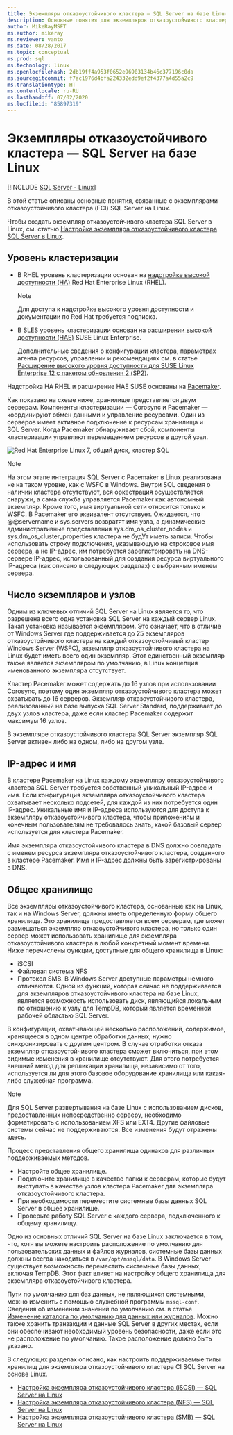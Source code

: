 ```yaml
---
title: Экземпляры отказоустойчивого кластера — SQL Server на базе Linux
description: Основные понятия для экземпляров отказоустойчивого кластера SQL Server в Linux включают уровень кластеризации, число экземпляров, IP-адрес, имя и общее хранилище.
author: MikeRayMSFT
ms.author: mikeray
ms.reviewer: vanto
ms.date: 08/28/2017
ms.topic: conceptual
ms.prod: sql
ms.technology: linux
ms.openlocfilehash: 2db19ff4a953f0652e96903134b46c377196c0da
ms.sourcegitcommit: f7ac1976d4bfa224332edd9ef2f4377a4d55a2c9
ms.translationtype: HT
ms.contentlocale: ru-RU
ms.lasthandoff: 07/02/2020
ms.locfileid: "85897319"
---
```

# <a name="failover-cluster-instances---sql-server-on-linux"></a>Экземпляры отказоустойчивого кластера — SQL Server на базе Linux

[!INCLUDE [SQL Server - Linux](../includes/applies-to-version/sql-linux.md)]

В этой статье описаны основные понятия, связанные с экземплярами отказоустойчивого кластера (FCI) SQL Server на Linux. 

Чтобы создать экземпляр отказоустойчивого кластера SQL Server в Linux, см. статью [Настройка экземпляра отказоустойчивого кластера SQL Server в Linux](sql-server-linux-shared-disk-cluster-configure.md).

## <a name="the-clustering-layer"></a>Уровень кластеризации

* В RHEL уровень кластеризации основан на [надстройке высокой доступности (HA)](https://access.redhat.com/documentation/en-US/Red_Hat_Enterprise_Linux/6/pdf/High_Availability_Add-On_Overview/Red_Hat_Enterprise_Linux-6-High_Availability_Add-On_Overview-en-US.pdf) Red Hat Enterprise Linux (RHEL). 

    > [!NOTE] 
    > Для доступа к надстройке высокого уровня доступности и документации по Red Hat требуется подписка. 

* В SLES уровень кластеризации основан на [расширении высокой доступности (HAE)](https://www.suse.com/products/highavailability) SUSE Linux Enterprise.

    Дополнительные сведения о конфигурации кластера, параметрах агента ресурсов, управлении и рекомендациях см. в статье [Расширение высокого уровня доступности для SUSE Linux Enterprise 12 с пакетом обновления 2 (SP2)](https://www.suse.com/documentation/sle-ha-12/index.html).

Надстройка HA RHEL и расширение HAE SUSE основаны на [Pacemaker](https://clusterlabs.org/).

Как показано на схеме ниже, хранилище представляется двум серверам. Компоненты кластеризации — Corosync и Pacemaker — координируют обмен данными и управление ресурсами. Один из серверов имеет активное подключение к ресурсам хранилища и SQL Server. Когда Pacemaker обнаруживает сбой, компоненты кластеризации управляют перемещением ресурсов в другой узел.  

![Red Hat Enterprise Linux 7, общий диск, кластер SQL](./media/sql-server-linux-shared-disk-cluster-red-hat-7-configure/LinuxCluster.png) 


> [!NOTE]
> На этом этапе интеграция SQL Server с Pacemaker в Linux реализована не на таком уровне, как с WSFC в Windows. Внутри SQL сведения о наличии кластера отсутствуют, вся оркестрация осуществляется снаружи, а сама служба управляется Pacemaker как автономный экземпляр. Кроме того, имя виртуальной сети относится только к WSFC. В Pacemaker его эквивалент отсутствует. Ожидается, что @@servername и sys.servers возвратят имя узла, а динамические административные представления sys.dm_os_cluster_nodes и sys.dm_os_cluster_properties кластера не будУт иметь записи. Чтобы использовать строку подключения, указывающую на строковое имя сервера, а не IP-адрес, им потребуется зарегистрировать на DNS-сервере IP-адрес, использованный для создания ресурса виртуального IP-адреса (как описано в следующих разделах) с выбранным именем сервера.

## <a name="number-of-instances-and-nodes"></a>Число экземпляров и узлов

Одним из ключевых отличий SQL Server на Linux является то, что разрешена всего одна установка SQL Server на каждый сервер Linux. Такая установка называется экземпляром. Это означает, что в отличие от Windows Server где поддерживается до 25 экземпляров отказоустойчивого кластера на каждый отказоустойчивый кластер Windows Server (WSFC), экземпляр отказоустойчивого кластера на Linux будет иметь всего один экземпляр. Этот единственный экземпляр также является экземпляром по умолчанию, в Linux концепция именованного экземпляра отсутствует. 

Кластер Pacemaker может содержать до 16 узлов при использовании Corosync, поэтому один экземпляр отказоустойчивого кластера может охватывать до 16 серверов. Экземпляр отказоустойчивого кластера, реализованный на базе выпуска SQL Server Standard, поддерживает до двух узлов кластера, даже если кластер Pacemaker содержит максимум 16 узлов.

В экземпляре отказоустойчивого кластера SQL Server экземпляр SQL Server активен либо на одном, либо на другом узле.

## <a name="ip-address-and-name"></a>IP-адрес и имя
В кластере Pacemaker на Linux каждому экземпляру отказоустойчивого кластера SQL Server требуется собственный уникальный IP-адрес и имя. Если конфигурация экземпляра отказоустойчивого кластера охватывает несколько подсетей, для каждой из них потребуется один IP-адрес. Уникальные имя и IP-адреса используются для доступа к экземпляру отказоустойчивого кластера, чтобы приложениям и конечным пользователям не требовалось знать, какой базовый сервер используется для кластера Pacemaker.

Имя экземпляра отказоустойчивого кластера в DNS должно совпадать с именем ресурса экземпляра отказоустойчивого кластера, созданного в кластере Pacemaker.
Имя и IP-адрес должны быть зарегистрированы в DNS.

## <a name="shared-storage"></a>Общее хранилище
Все экземпляры отказоустойчивого кластера, основанные как на Linux, так и на Windows Server, должны иметь определенную форму общего хранилища. Это хранилище предоставляется всем серверам, где может размещаться экземпляр отказоустойчивого кластера, но только один сервер может использовать хранилище для экземпляра отказоустойчивого кластера в любой конкретный момент времени. Ниже перечислены функции, доступные для общего хранилища в Linux:

- iSCSI
- Файловая система NFS
- Протокол SMB. В Windows Server доступные параметры немного отличаются. Одной из функций, которая сейчас не поддерживается для экземпляров отказоустойчивого кластера на базе Linux, является возможность использовать диск, являющийся локальным по отношению к узлу для TempDB, который является временной рабочей областью SQL Server.

В конфигурации, охватывающей несколько расположений, содержимое, хранящееся в одном центре обработки данных, нужно синхронизировать с другим центром. В случае отработки отказа экземпляр отказоустойчивого кластера сможет включиться, при этом видимые изменения в хранилище отсутствуют. Для этого потребуется внешний метод для репликации хранилища, независимо от того, используется ли для этого базовое оборудование хранилища или какая-либо служебная программа. 

>[!NOTE]
>Для SQL Server развертывания на базе Linux с использованием дисков, предоставленных непосредственно серверу, необходимо форматировать с использованием XFS или EXT4. Другие файловые системы сейчас не поддерживаются. Все изменения будут отражены здесь.

Процесс представления общего хранилища одинаков для различных поддерживаемых методов.

- Настройте общее хранилище.
- Подключите хранилище в качестве папки к серверам, которые будут выступать в качестве узлов кластера Pacemaker для экземпляра отказоустойчивого кластера.
- При необходимости переместите системные базы данных SQL Server в общее хранилище.
- Проверьте работу SQL Server с каждого сервера, подключенного к общему хранилищу.

Одно из основных отличий SQL Server на базе Linux заключается в том, что, хотя вы можете настроить расположение по умолчанию для пользовательских данных и файлов журналов, системные базы данных должны всегда находиться в `/var/opt/mssql/data`. В Windows Server существует возможность переместить системные базы данных, включая TempDB. Этот факт влияет на настройку общего хранилища для экземпляра отказоустойчивого кластера.

Пути по умолчанию для баз данных, не являющихся системными, можно изменить с помощью служебной программы `mssql-conf`. Сведения об изменении значений по умолчанию см. в статье [Изменение каталога по умолчанию для данных или журналов](sql-server-linux-configure-mssql-conf.md#datadir). Можно также хранить транзакции и данные SQL Server в других местах, если они обеспечивают необходимый уровень безопасности, даже если это не расположение по умолчанию. Такое расположение должно быть указано.

В следующих разделах описано, как настроить поддерживаемые типы хранилищ для экземпляра отказоустойчивого кластера CI SQL Server на основе Linux.

- [Настройка экземпляра отказоустойчивого кластера (iSCSI) — SQL Server на Linux](sql-server-linux-shared-disk-cluster-configure-iscsi.md)
- [Настройка экземпляра отказоустойчивого кластера (NFS) — SQL Server на Linux](sql-server-linux-shared-disk-cluster-configure-nfs.md)
- [Настройка экземпляра отказоустойчивого кластера (SMB) — SQL Server на Linux](sql-server-linux-shared-disk-cluster-configure-smb.md)
